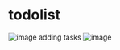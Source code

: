 # todolist

![image](https://github.com/Kpm99/todolist/assets/94966096/03c23609-c7b4-4ee9-87b5-e02104810301)
adding tasks
![image](https://github.com/Kpm99/todolist/assets/94966096/1ccd1792-fd9b-4c46-bec8-5b26ed7a376a)

